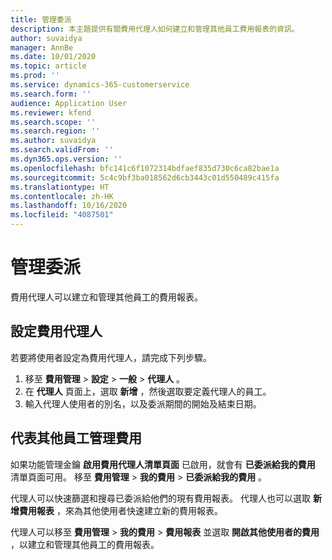 ```yaml
---
title: 管理委派
description: 本主題提供有關費用代理人如何建立和管理其他員工費用報表的資訊。
author: suvaidya
manager: AnnBe
ms.date: 10/01/2020
ms.topic: article
ms.prod: ''
ms.service: dynamics-365-customerservice
ms.search.form: ''
audience: Application User
ms.reviewer: kfend
ms.search.scope: ''
ms.search.region: ''
ms.author: suvaidya
ms.search.validFrom: ''
ms.dyn365.ops.version: ''
ms.openlocfilehash: bfc141c6f1072314bdfaef835d730c6ca82bae1a
ms.sourcegitcommit: 5c4c9bf3ba018562d6cb3443c01d550489c415fa
ms.translationtype: HT
ms.contentlocale: zh-HK
ms.lasthandoff: 10/16/2020
ms.locfileid: "4087501"
---
```

# <a name="manage-delegation"></a>管理委派
費用代理人可以建立和管理其他員工的費用報表。

## <a name="configuring-expense-delegation"></a>設定費用代理人

若要將使用者設定為費用代理人，請完成下列步驟。 
1. 移至 **費用管理** > **設定** > **一般** > **代理人** 。 
2. 在 **代理人** 頁面上，選取 **新增** ，然後選取要定義代理人的員工。 
3. 輸入代理人使用者的別名，以及委派期間的開始及結束日期。

## <a name="manage-expenses-on-behalf-of-another-employee"></a>代表其他員工管理費用

如果功能管理金鑰 **啟用費用代理人清單頁面** 已啟用，就會有 **已委派給我的費用** 清單頁面可用。 移至 **費用管理** > **我的費用** > **已委派給我的費用** 。

代理人可以快速篩選和搜尋已委派給他們的現有費用報表。 代理人也可以選取 **新增費用報表** ，來為其他使用者快速建立新的費用報表。

代理人可以移至 **費用管理** > **我的費用** > **費用報表** 並選取 **開啟其他使用者的費用** ，以建立和管理其他員工的費用報表。
